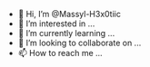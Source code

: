 - 👋 Hi, I’m @Massyl-H3x0tiic
- 👀 I’m interested in ...
- 🌱 I’m currently learning ...
- 💞️ I’m looking to collaborate on ...
- 📫 How to reach me ...

<!---
Massyl-H3x0tiic/Massyl-H3x0tiic is a ✨ special ✨ repository because its `README.md` (this file) appears on your GitHub profile.
You can click the Preview link to take a look at your changes.
--->
